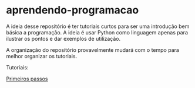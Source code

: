 # aprendendo-programacao

A ideia desse repositório é ter tutoriais curtos para ser uma introdução bem
básica a programação. A ideia é usar Python como linguagem apenas para ilustrar
os pontos e dar exemplos de utilização.

A organização do repositório provavelmente mudará com o tempo para melhor
organizar os tutoriais.

Tutoriais:

[Primeiros passos](primeiro/primeiro.md)
